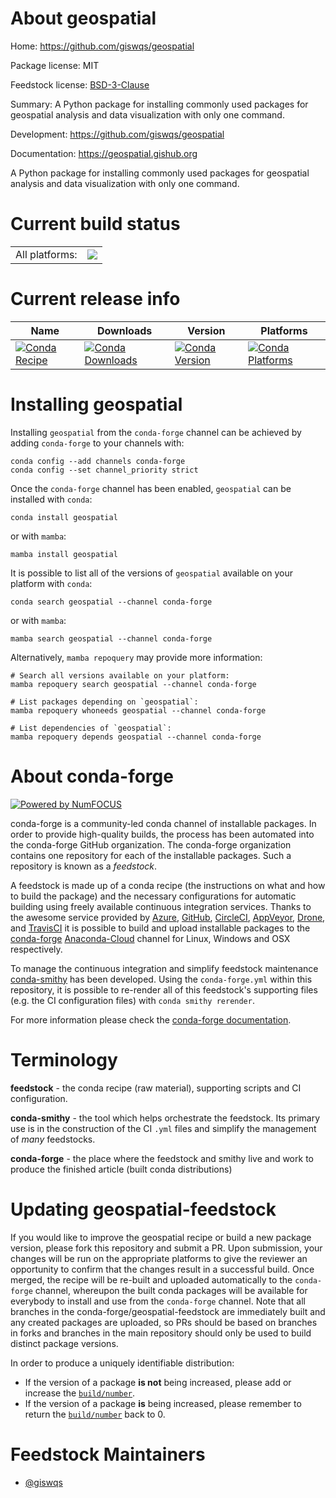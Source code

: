 About geospatial
================

Home: https://github.com/giswqs/geospatial

Package license: MIT

Feedstock license: [BSD-3-Clause](https://github.com/conda-forge/geospatial-feedstock/blob/main/LICENSE.txt)

Summary: A Python package for installing commonly used packages for geospatial analysis and data visualization with only one command.

Development: https://github.com/giswqs/geospatial

Documentation: https://geospatial.gishub.org

A Python package for installing commonly used packages for geospatial analysis and data visualization with only one command.

Current build status
====================


<table><tr><td>All platforms:</td>
    <td>
      <a href="https://dev.azure.com/conda-forge/feedstock-builds/_build/latest?definitionId=15853&branchName=main">
        <img src="https://dev.azure.com/conda-forge/feedstock-builds/_apis/build/status/geospatial-feedstock?branchName=main">
      </a>
    </td>
  </tr>
</table>

Current release info
====================

| Name | Downloads | Version | Platforms |
| --- | --- | --- | --- |
| [![Conda Recipe](https://img.shields.io/badge/recipe-geospatial-green.svg)](https://anaconda.org/conda-forge/geospatial) | [![Conda Downloads](https://img.shields.io/conda/dn/conda-forge/geospatial.svg)](https://anaconda.org/conda-forge/geospatial) | [![Conda Version](https://img.shields.io/conda/vn/conda-forge/geospatial.svg)](https://anaconda.org/conda-forge/geospatial) | [![Conda Platforms](https://img.shields.io/conda/pn/conda-forge/geospatial.svg)](https://anaconda.org/conda-forge/geospatial) |

Installing geospatial
=====================

Installing `geospatial` from the `conda-forge` channel can be achieved by adding `conda-forge` to your channels with:

```
conda config --add channels conda-forge
conda config --set channel_priority strict
```

Once the `conda-forge` channel has been enabled, `geospatial` can be installed with `conda`:

```
conda install geospatial
```

or with `mamba`:

```
mamba install geospatial
```

It is possible to list all of the versions of `geospatial` available on your platform with `conda`:

```
conda search geospatial --channel conda-forge
```

or with `mamba`:

```
mamba search geospatial --channel conda-forge
```

Alternatively, `mamba repoquery` may provide more information:

```
# Search all versions available on your platform:
mamba repoquery search geospatial --channel conda-forge

# List packages depending on `geospatial`:
mamba repoquery whoneeds geospatial --channel conda-forge

# List dependencies of `geospatial`:
mamba repoquery depends geospatial --channel conda-forge
```


About conda-forge
=================

[![Powered by
NumFOCUS](https://img.shields.io/badge/powered%20by-NumFOCUS-orange.svg?style=flat&colorA=E1523D&colorB=007D8A)](https://numfocus.org)

conda-forge is a community-led conda channel of installable packages.
In order to provide high-quality builds, the process has been automated into the
conda-forge GitHub organization. The conda-forge organization contains one repository
for each of the installable packages. Such a repository is known as a *feedstock*.

A feedstock is made up of a conda recipe (the instructions on what and how to build
the package) and the necessary configurations for automatic building using freely
available continuous integration services. Thanks to the awesome service provided by
[Azure](https://azure.microsoft.com/en-us/services/devops/), [GitHub](https://github.com/),
[CircleCI](https://circleci.com/), [AppVeyor](https://www.appveyor.com/),
[Drone](https://cloud.drone.io/welcome), and [TravisCI](https://travis-ci.com/)
it is possible to build and upload installable packages to the
[conda-forge](https://anaconda.org/conda-forge) [Anaconda-Cloud](https://anaconda.org/)
channel for Linux, Windows and OSX respectively.

To manage the continuous integration and simplify feedstock maintenance
[conda-smithy](https://github.com/conda-forge/conda-smithy) has been developed.
Using the ``conda-forge.yml`` within this repository, it is possible to re-render all of
this feedstock's supporting files (e.g. the CI configuration files) with ``conda smithy rerender``.

For more information please check the [conda-forge documentation](https://conda-forge.org/docs/).

Terminology
===========

**feedstock** - the conda recipe (raw material), supporting scripts and CI configuration.

**conda-smithy** - the tool which helps orchestrate the feedstock.
                   Its primary use is in the construction of the CI ``.yml`` files
                   and simplify the management of *many* feedstocks.

**conda-forge** - the place where the feedstock and smithy live and work to
                  produce the finished article (built conda distributions)


Updating geospatial-feedstock
=============================

If you would like to improve the geospatial recipe or build a new
package version, please fork this repository and submit a PR. Upon submission,
your changes will be run on the appropriate platforms to give the reviewer an
opportunity to confirm that the changes result in a successful build. Once
merged, the recipe will be re-built and uploaded automatically to the
`conda-forge` channel, whereupon the built conda packages will be available for
everybody to install and use from the `conda-forge` channel.
Note that all branches in the conda-forge/geospatial-feedstock are
immediately built and any created packages are uploaded, so PRs should be based
on branches in forks and branches in the main repository should only be used to
build distinct package versions.

In order to produce a uniquely identifiable distribution:
 * If the version of a package **is not** being increased, please add or increase
   the [``build/number``](https://docs.conda.io/projects/conda-build/en/latest/resources/define-metadata.html#build-number-and-string).
 * If the version of a package **is** being increased, please remember to return
   the [``build/number``](https://docs.conda.io/projects/conda-build/en/latest/resources/define-metadata.html#build-number-and-string)
   back to 0.

Feedstock Maintainers
=====================

* [@giswqs](https://github.com/giswqs/)

